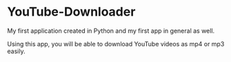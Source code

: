 # YouTube-Downloader
My first application created in Python and my first app in general as well.

Using this app, you will be able to download YouTube videos as mp4 or mp3 easily.
